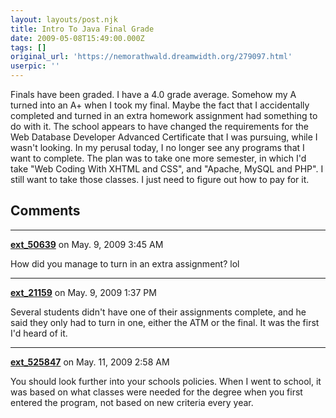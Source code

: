 ```yaml
---
layout: layouts/post.njk
title: Intro To Java Final Grade
date: 2009-05-08T15:49:00.000Z
tags: []
original_url: 'https://nemorathwald.dreamwidth.org/279097.html'
userpic: ''
---
```

Finals have been graded. I have a 4.0 grade average. Somehow my A turned into an A+ when I took my final. Maybe the fact that I accidentally completed and turned in an extra homework assignment had something to do with it. The school appears to have changed the requirements for the Web Database Developer Advanced Certificate that I was pursuing, while I wasn't looking. In my perusal today, I no longer see any programs that I want to complete. The plan was to take one more semester, in which I'd take "Web Coding With XHTML and CSS", and "Apache, MySQL and PHP". I still want to take those classes. I just need to figure out how to pay for it.

## Comments

---

**[ext_50639](https://www.dreamwidth.org/users/ext_50639)** on May. 9, 2009 3:45 AM

How did you manage to turn in an extra assignment? lol

---

**[ext_21159](https://www.dreamwidth.org/users/ext_21159)** on May. 9, 2009 1:37 PM

Several students didn't have one of their assignments complete, and he said they only had to turn in one, either the ATM or the final. It was the first I'd heard of it.

---

**[ext_525847](https://www.dreamwidth.org/users/ext_525847)** on May. 11, 2009 2:58 AM

You should look further into your schools policies. When I went to school, it was based on what classes were needed for the degree when you first entered the program, not based on new criteria every year.

